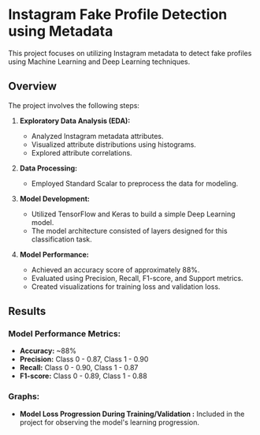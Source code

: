 # Instagram Fake Profile Detection using Metadata

This project focuses on utilizing Instagram metadata to detect fake profiles using Machine Learning and Deep Learning techniques.

## Overview

The project involves the following steps:

1. **Exploratory Data Analysis (EDA):**
   - Analyzed Instagram metadata attributes.
   - Visualized attribute distributions using histograms.
   - Explored attribute correlations.

2. **Data Processing:**
   - Employed Standard Scalar to preprocess the data for modeling.

3. **Model Development:**
   - Utilized TensorFlow and Keras to build a simple Deep Learning model.
   - The model architecture consisted of layers designed for this classification task.

4. **Model Performance:**
   - Achieved an accuracy score of approximately 88%.
   - Evaluated using Precision, Recall, F1-score, and Support metrics.
   - Created visualizations for training loss and validation loss.

## Results

### Model Performance Metrics:

- **Accuracy:** ~88%
- **Precision:** Class 0 - 0.87, Class 1 - 0.90
- **Recall:** Class 0 - 0.90, Class 1 - 0.87
- **F1-score:** Class 0 - 0.89, Class 1 - 0.88

### Graphs:

- **Model Loss Progression During Training/Validation :** Included in the project for observing the model's learning progression.

